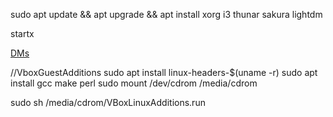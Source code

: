 sudo apt update && apt upgrade && apt install xorg i3 thunar sakura lightdm

startx

[DMs](https://wiki.debian.org/DisplayManager)

//VboxGuestAdditions
sudo apt install linux-headers-$(uname -r)
sudo apt install gcc make perl
sudo mount /dev/cdrom /media/cdrom

sudo sh /media/cdrom/VBoxLinuxAdditions.run
